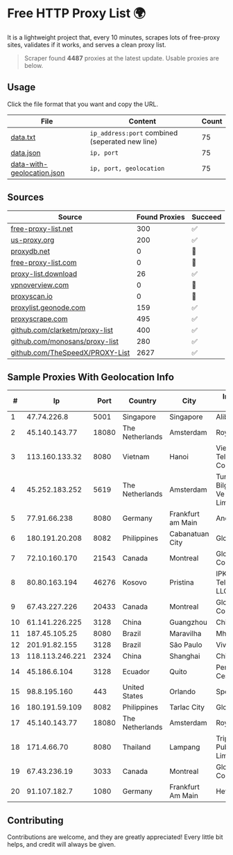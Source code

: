 
# Free HTTP Proxy List 🌍

It is a lightweight project that, every 10 minutes, scrapes lots of free-proxy sites, validates if it works, and serves a clean proxy list.


> Scraper found **4487** proxies at the latest update. Usable proxies are below.

## Usage

Click the file format that you want and copy the URL.


|File|Content|Count|
|----|-------|-----|
|[data.txt](https://raw.githubusercontent.com/themiralay/Proxy-List-World/master/data.txt)|`ip_address:port` combined (seperated new line)|75|
|[data.json](https://raw.githubusercontent.com/themiralay/Proxy-List-World/master/data.json)|`ip, port`|75|
|[data-with-geolocation.json](https://raw.githubusercontent.com/themiralay/Proxy-List-World/master/data-with-geolocation.json)|`ip, port, geolocation`|75|

## Sources

|Source|Found Proxies|Succeed|
|------|-------------|-------|
|[free-proxy-list.net](https://free-proxy-list.net)|300|✅|
|[us-proxy.org](https://www.us-proxy.org)|200|✅|
|[proxydb.net](http://proxydb.net)|0|🚫|
|[free-proxy-list.com](https://free-proxy-list.com/?page=&port=&type%5B%5D=http&type%5B%5D=https&up_time=0&search=Search)|0|🚫|
|[proxy-list.download](https://www.proxy-list.download/HTTP)|26|✅|
|[vpnoverview.com](https://vpnoverview.com/privacy/anonymous-browsing/free-proxy-servers)|0|🚫|
|[proxyscan.io](https://www.proxyscan.io)|0|🚫|
|[proxylist.geonode.com](https://proxylist.geonode.com/api/proxy-list?limit=300&page=1&sort_by=lastChecked&sort_type=desc&protocols=http,https)|159|✅|
|[proxyscrape.com](https://api.proxyscrape.com/v2/?request=displayproxies&protocol=http&timeout=10000&country=all&ssl=all&anonymity=all)|495|✅|
|[github.com/clarketm/proxy-list](https://raw.githubusercontent.com/clarketm/proxy-list/master/proxy-list-raw.txt)|400|✅|
|[github.com/monosans/proxy-list](https://raw.githubusercontent.com/monosans/proxy-list/main/proxies/http.txt)|280|✅|
|[github.com/TheSpeedX/PROXY-List](https://raw.githubusercontent.com/TheSpeedX/PROXY-List/master/http.txt)|2627|✅|


## Sample Proxies With Geolocation Info

|#|Ip|Port|Country|City|Internet Service Provider|
|-|--|----|-------|----|-------------------------|
|1|47.74.226.8|5001|Singapore|Singapore|Alibaba Cloud LLC|
|2|45.140.143.77|18080|The Netherlands|Amsterdam|RoyaleHosting BV|
|3|113.160.133.32|8080|Vietnam|Hanoi|VietNam Post and Telecom Corporation|
|4|45.252.183.252|5619|The Netherlands|Amsterdam|Turunc Smart Bilgisayar Teknoloji Ve Dis Ticaret Limited Sirketi|
|5|77.91.66.238|8080|Germany|Frankfurt am Main|Andrii Hrosh|
|6|180.191.20.208|8082|Philippines|Cabanatuan City|Globe Telecom|
|7|72.10.160.170|21543|Canada|Montreal|GloboTech Communications|
|8|80.80.163.194|46276|Kosovo|Pristina|IPKO Telecommunications LLC|
|9|67.43.227.226|20433|Canada|Montreal|GloboTech Communications|
|10|61.141.226.225|3128|China|Guangzhou|Chinanet|
|11|187.45.105.25|8080|Brazil|Maravilha|Mhnet Telecom|
|12|201.91.82.155|3128|Brazil|São Paulo|Vivo|
|13|118.113.246.221|2324|China|Shanghai|Chinanet|
|14|45.186.6.104|3128|Ecuador|Quito|Perez Tito Julio Cesar|
|15|98.8.195.160|443|United States|Orlando|Spectrum|
|16|180.191.59.109|8082|Philippines|Tarlac City|Globe Telecom|
|17|45.140.143.77|18080|The Netherlands|Amsterdam|RoyaleHosting BV|
|18|171.4.66.70|8080|Thailand|Lampang|Triple T Broadband Public Company Limited|
|19|67.43.236.19|3033|Canada|Montreal|GloboTech Communications|
|20|91.107.182.7|1080|Germany|Frankfurt Am Main|Hetzner Online AG|



## Contributing

Contributions are welcome, and they are greatly appreciated! Every
little bit helps, and credit will always be given.

